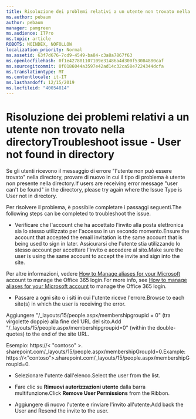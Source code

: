 ```yaml
---
title: Risoluzione dei problemi relativi a un utente non trovato nella directory
ms.author: pebaum
author: pebaum
manager: pamgreen
ms.audience: ITPro
ms.topic: article
ROBOTS: NOINDEX, NOFOLLOW
localization_priority: Normal
ms.assetid: 63f7d676-7cd9-4549-ba84-c3a8a7867f63
ms.openlocfilehash: 0f1e427801107109e31486a4d300f53084880caf
ms.sourcegitcommit: 0f0186044a3597e42ad14c32ca58e7224344dcfa
ms.translationtype: MT
ms.contentlocale: it-IT
ms.lasthandoff: 12/15/2019
ms.locfileid: "40054814"
---
```

# <a name="troubleshoot-issue---user-not-found-in-directory"></a><span data-ttu-id="df7fb-102">Risoluzione dei problemi relativi a un utente non trovato nella directory</span><span class="sxs-lookup"><span data-stu-id="df7fb-102">Troubleshoot issue - User not found in directory</span></span>

<span data-ttu-id="df7fb-103">Se gli utenti ricevono il messaggio di errore "l'utente non può essere trovato" nella directory, provare di nuovo in cui il tipo di problema è utente non presente nella directory.</span><span class="sxs-lookup"><span data-stu-id="df7fb-103">If users are receiving error message "user can't be found" in the directory, please try again where the Issue Type is User not in directory.</span></span>

<span data-ttu-id="df7fb-104">Per risolvere il problema, è possibile completare i passaggi seguenti.</span><span class="sxs-lookup"><span data-stu-id="df7fb-104">The following steps can be completed to troubleshoot the issue.</span></span>

- <span data-ttu-id="df7fb-105">Verificare che l'account che ha accettato l'invito alla posta elettronica sia lo stesso utilizzato per l'accesso in un secondo momento.</span><span class="sxs-lookup"><span data-stu-id="df7fb-105">Ensure the account that accepted the email invitation is the same account that is being used to sign in later.</span></span> <span data-ttu-id="df7fb-106">Assicurarsi che l'utente stia utilizzando lo stesso account per accettare l'invito e accedere al sito.</span><span class="sxs-lookup"><span data-stu-id="df7fb-106">Make sure the user is using the same account to accept the invite and sign into the site.</span></span> 

<span data-ttu-id="df7fb-107">Per altre informazioni, vedere [How to Manage aliases for your Microsoft</a> account to manage the Office 365 login](https://support.microsoft.com/help/12407/microsoft-account-how-to-manage-aliases).</span><span class="sxs-lookup"><span data-stu-id="df7fb-107">For more info, see [How to manage aliases for your Microsoft account</a> to manage the Office 365 login](https://support.microsoft.com/help/12407/microsoft-account-how-to-manage-aliases).</span></span> 

- <span data-ttu-id="df7fb-108">Passare a ogni sito o i siti in cui l'utente riceve l'errore.</span><span class="sxs-lookup"><span data-stu-id="df7fb-108">Browse to each site(s) in which the user is receiving the error.</span></span> 

<span data-ttu-id="df7fb-109">Aggiungere "/_layouts/15/people.aspx/membershipgroupid = 0" (tra virgolette doppie) alla fine dell'URL del sito.</span><span class="sxs-lookup"><span data-stu-id="df7fb-109">Add "/_layouts/15/people.aspx/membershipgroupid=0" (within the double-quotes) to the end of the site URL.</span></span> 

<span data-ttu-id="df7fb-110">Esempio: https://< "contoso" >. sharepoint.com/_layouts/15/people.aspx/membershipGroupId=0.</span><span class="sxs-lookup"><span data-stu-id="df7fb-110">Example: https://<"contoso">.sharepoint.com/_layouts/15/people.aspx/membershipGroupId=0.</span></span>

- <span data-ttu-id="df7fb-111">Selezionare l'utente dall'elenco.</span><span class="sxs-lookup"><span data-stu-id="df7fb-111">Select the user from the list.</span></span>

- <span data-ttu-id="df7fb-112">Fare clic su **Rimuovi autorizzazioni utente** dalla barra multifunzione.</span><span class="sxs-lookup"><span data-stu-id="df7fb-112">Click **Remove User Permissions** from the Ribbon.</span></span> 
-  <span data-ttu-id="df7fb-113">Aggiungere di nuovo l'utente e rinviare l'invito all'utente.</span><span class="sxs-lookup"><span data-stu-id="df7fb-113">Add back the User and Resend the invite to the user.</span></span>

